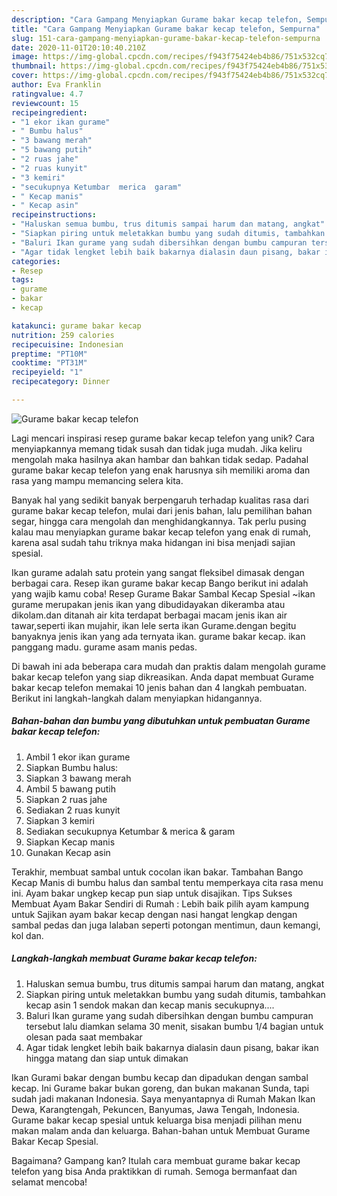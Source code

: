 ```yaml
---
description: "Cara Gampang Menyiapkan Gurame bakar kecap telefon, Sempurna"
title: "Cara Gampang Menyiapkan Gurame bakar kecap telefon, Sempurna"
slug: 151-cara-gampang-menyiapkan-gurame-bakar-kecap-telefon-sempurna
date: 2020-11-01T20:10:40.210Z
image: https://img-global.cpcdn.com/recipes/f943f75424eb4b86/751x532cq70/gurame-bakar-kecap-telefon-foto-resep-utama.jpg
thumbnail: https://img-global.cpcdn.com/recipes/f943f75424eb4b86/751x532cq70/gurame-bakar-kecap-telefon-foto-resep-utama.jpg
cover: https://img-global.cpcdn.com/recipes/f943f75424eb4b86/751x532cq70/gurame-bakar-kecap-telefon-foto-resep-utama.jpg
author: Eva Franklin
ratingvalue: 4.7
reviewcount: 15
recipeingredient:
- "1 ekor ikan gurame"
- " Bumbu halus"
- "3 bawang merah"
- "5 bawang putih"
- "2 ruas jahe"
- "2 ruas kunyit"
- "3 kemiri"
- "secukupnya Ketumbar  merica  garam"
- " Kecap manis"
- " Kecap asin"
recipeinstructions:
- "Haluskan semua bumbu, trus ditumis sampai harum dan matang, angkat"
- "Siapkan piring untuk meletakkan bumbu yang sudah ditumis, tambahkan kecap asin 1 sendok makan dan kecap manis secukupnya...."
- "Baluri Ikan gurame yang sudah dibersihkan dengan bumbu campuran tersebut lalu diamkan selama 30 menit, sisakan bumbu 1/4 bagian untuk olesan pada saat membakar"
- "Agar tidak lengket lebih baik bakarnya dialasin daun pisang, bakar ikan hingga matang dan siap untuk dimakan"
categories:
- Resep
tags:
- gurame
- bakar
- kecap

katakunci: gurame bakar kecap 
nutrition: 259 calories
recipecuisine: Indonesian
preptime: "PT10M"
cooktime: "PT31M"
recipeyield: "1"
recipecategory: Dinner

---
```



![Gurame bakar kecap telefon](https://img-global.cpcdn.com/recipes/f943f75424eb4b86/751x532cq70/gurame-bakar-kecap-telefon-foto-resep-utama.jpg)

Lagi mencari inspirasi resep gurame bakar kecap telefon yang unik? Cara menyiapkannya memang tidak susah dan tidak juga mudah. Jika keliru mengolah maka hasilnya akan hambar dan bahkan tidak sedap. Padahal gurame bakar kecap telefon yang enak harusnya sih memiliki aroma dan rasa yang mampu memancing selera kita.

Banyak hal yang sedikit banyak berpengaruh terhadap kualitas rasa dari gurame bakar kecap telefon, mulai dari jenis bahan, lalu pemilihan bahan segar, hingga cara mengolah dan menghidangkannya. Tak perlu pusing kalau mau menyiapkan gurame bakar kecap telefon yang enak di rumah, karena asal sudah tahu triknya maka hidangan ini bisa menjadi sajian spesial.

Ikan gurame adalah satu protein yang sangat fleksibel dimasak dengan berbagai cara. Resep ikan gurame bakar kecap Bango berikut ini adalah yang wajib kamu coba! Resep Gurame Bakar Sambal Kecap Spesial ~ikan gurame merupakan jenis ikan yang dibudidayakan dikeramba atau dikolam.dan ditanah air kita terdapat berbagai macam jenis ikan air tawar,seperti ikan mujahir, ikan lele serta ikan Gurame.dengan begitu banyaknya jenis ikan yang ada ternyata ikan. gurame bakar kecap. ikan panggang madu. gurame asam manis pedas.


Di bawah ini ada beberapa cara mudah dan praktis dalam mengolah gurame bakar kecap telefon yang siap dikreasikan. Anda dapat membuat Gurame bakar kecap telefon memakai 10 jenis bahan dan 4 langkah pembuatan. Berikut ini langkah-langkah dalam menyiapkan hidangannya.

<!--inarticleads1-->

##### Bahan-bahan dan bumbu yang dibutuhkan untuk pembuatan Gurame bakar kecap telefon:

1. Ambil 1 ekor ikan gurame
1. Siapkan  Bumbu halus:
1. Siapkan 3 bawang merah
1. Ambil 5 bawang putih
1. Siapkan 2 ruas jahe
1. Sediakan 2 ruas kunyit
1. Siapkan 3 kemiri
1. Sediakan secukupnya Ketumbar &amp; merica &amp; garam
1. Siapkan  Kecap manis
1. Gunakan  Kecap asin


Terakhir, membuat sambal untuk cocolan ikan bakar. Tambahan Bango Kecap Manis di bumbu halus dan sambal tentu memperkaya cita rasa menu ini. Ayam bakar ungkep kecap pun siap untuk disajikan. Tips Sukses Membuat Ayam Bakar Sendiri di Rumah : Lebih baik pilih ayam kampung untuk Sajikan ayam bakar kecap dengan nasi hangat lengkap dengan sambal pedas dan juga lalaban seperti potongan mentimun, daun kemangi, kol dan. 

<!--inarticleads2-->

##### Langkah-langkah membuat Gurame bakar kecap telefon:

1. Haluskan semua bumbu, trus ditumis sampai harum dan matang, angkat
1. Siapkan piring untuk meletakkan bumbu yang sudah ditumis, tambahkan kecap asin 1 sendok makan dan kecap manis secukupnya....
1. Baluri Ikan gurame yang sudah dibersihkan dengan bumbu campuran tersebut lalu diamkan selama 30 menit, sisakan bumbu 1/4 bagian untuk olesan pada saat membakar
1. Agar tidak lengket lebih baik bakarnya dialasin daun pisang, bakar ikan hingga matang dan siap untuk dimakan


Ikan Gurami bakar dengan bumbu kecap dan dipadukan dengan sambal kecap. Ini Gurame bakar bukan goreng, dan bukan makanan Sunda, tapi sudah jadi makanan Indonesia. Saya menyantapnya di Rumah Makan Ikan Dewa, Karangtengah, Pekuncen, Banyumas, Jawa Tengah, Indonesia. Gurame bakar kecap spesial untuk keluarga bisa menjadi pilihan menu makan malam anda dan keluarga. Bahan-bahan untuk Membuat Gurame Bakar Kecap Spesial. 

Bagaimana? Gampang kan? Itulah cara membuat gurame bakar kecap telefon yang bisa Anda praktikkan di rumah. Semoga bermanfaat dan selamat mencoba!
